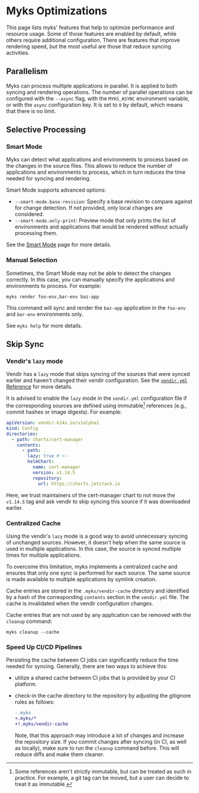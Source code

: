# Myks Optimizations

This page lists myks' features that help to optimize performance and resource
usage. Some of those features are enabled by default, while others require
additional configuration. There are features that improve rendering speed, but
the most useful are those that reduce syncing activities.

## Parallelism

Myks can process multiple applications in parallel. It is applied to both
syncing and rendering operations. The number of parallel operations can be
configured with the `--async` flag, with the `MYKS_ASYNC` environment variable,
or with the `async` configuration key. It is set to `0` by default, which means
that there is no limit.

## Selective Processing

### Smart Mode

Myks can detect what applications and environments to process based on the
changes in the source files. This allows to reduce the number of applications
and environments to process, which in turn reduces the time needed for syncing
and rendering.

Smart Mode supports advanced options:

- `--smart-mode.base-revision`: Specify a base revision to compare against for
  change detection. If not provided, only local changes are considered.
- `--smart-mode.only-print`: Preview mode that only prints the list of
  environments and applications that would be rendered without actually
  processing them.

See the [Smart Mode](/docs/smart-mode.md) page for more details.

### Manual Selection

Sometimes, the Smart Mode may not be able to detect the changes correctly. In
this case, you can manually specify the applications and environments to
process. For example:

```shell
myks render foo-env,bar-env baz-app
```

This command will sync and render the `baz-app` application in the `foo-env` and
`bar-env` environments only.

See `myks help` for more details.

## Skip Sync

### Vendir's `lazy` mode

Vendir has a `lazy` mode that skips syncing of the sources that were synced
earlier and haven't changed their vendir configuration. See the
[`vendir.yml` Reference](https://carvel.dev/vendir/docs/v0.40.x/vendir-spec/)
for more details.

It is advised to enable the `lazy` mode in the `vendir.yml` configuration file
if the corresponding sources are defined using immutable[^1] references (e.g.,
commit hashes or image digests). For example:

```yaml
apiVersion: vendir.k14s.io/v1alpha1
kind: Config
directories:
  - path: charts/cert-manager
    contents:
      - path: .
        lazy: true # <--
        helmChart:
          name: cert-manager
          version: v1.14.5
          repository:
            url: https://charts.jetstack.io
```

Here, we trust maintainers of the cert-manager chart to not move the `v1.14.5`
tag and ask vendir to skip syncing this source if it was downloaded earlier.

[^1]:
    Some references aren't strictly immutable, but can be treated as such in
    practice. For example, a git tag can be moved, but a user can decide to
    treat it as immutable.

### Centralized Cache

Using the vendir's `lazy` mode is a good way to avoid unnecessary syncing of
unchanged sources. However, it doesn't help when the same source is used in
multiple applications. In this case, the source is synced multiple times for
multiple applications.

To overcome this limitation, myks implements a centralized cache and ensures
that only one sync is performed for each source. The same source is made
available to multiple applications by symlink creation.

Cache entries are stored in the `.myks/vendir-cache` directory and identified by
a hash of the corresponding `contents` section in the `vendir.yml` file. The
cache is invalidated when the vendir configuration changes.

Cache entries that are not used by any application can be removed with the
`cleanup` command:

```shell
myks cleanup --cache
```

### Speed Up CI/CD Pipelines

Persisting the cache between CI jobs can significantly reduce the time needed
for syncing. Generally, there are two ways to achieve this:

- utilize a shared cache between CI jobs that is provided by your CI platform.
- check-in the cache directory to the repository by adjusting the gitignore
  rules as follows:

  ```diff
  -.myks
  +.myks/*
  +!.myks/vendir-cache
  ```

  Note, that this approach may introduce a lot of changes and increase the
  repository size. If you commit changes after syncing (in CI, as well as
  locally), make sure to run the `cleanup` command before. This will reduce
  diffs and make them cleaner.
